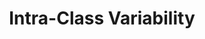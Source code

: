 ---
types: "word"

title: "Intra-Class Variability"

categories: ['']

tags: ['Intra', 'Class', 'Variability']

arabic: 'الفروق في كتابة الحرف الواحد'

arexps: []

enwords: ['Intra-Class Variability']

enexps: []

arlexicons: 'ف'

enlexicons: 'I'

authors: ['Ruqayya Roshdy']

translators: ['']

citations: 'تطبيقات الذكاء الاصطناعي في خدمة اللغة العربية'

sources: 'مركز الملك عبدالله بن عبدالعزيز الدولي لخدمة اللغة العربية'

word: "true"

slug: ""
---